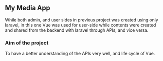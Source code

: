 ## My Media App
While both admin, and user sides in previous project was created using only laravel, in this one Vue was used for user-side while contents were created and shared from the backend with laravel through APIs, and vice versa.

### Aim of the project
To have a better understanding of the APIs very well, and life cycle of Vue.
